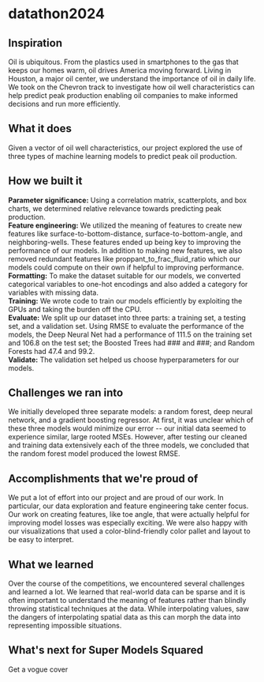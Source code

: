 # datathon2024

## Inspiration
Oil is ubiquitous. From the plastics used in smartphones to the gas that keeps our homes warm, oil drives America moving forward. Living in Houston, a major oil center, we understand the importance of oil in daily life. We took on the Chevron track to investigate how oil well characteristics can help predict peak production enabling oil companies to make informed decisions and run more efficiently. 

## What it does
Given a vector of oil well characteristics, our project explored the use of three types of machine learning models to predict peak oil production. 

## How we built it
**Parameter significance:** Using a correlation matrix, scatterplots, and box charts, we determined relative relevance towards predicting peak production.  
**Feature engineering:** We utilized the meaning of features to create new features like surface-to-bottom-distance, surface-to-bottom-angle, and neighboring-wells. These features ended up being key to improving the performance of our models. In addition to making new features, we also removed redundant features like proppant_to_frac_fluid_ratio which our models could compute on their own if helpful to improving performance.  
**Formatting:** To make the dataset suitable for our models, we converted categorical variables to one-hot encodings and also added a category for variables with missing data.  
**Training:** We wrote code to train our models efficiently by exploiting the GPUs and taking the burden off the CPU.  
**Evaluate:** We split up our dataset into three parts: a training set, a testing set, and a validation set. Using RMSE to evaluate the performance of the models, the Deep Neural Net had a performance of 111.5 on the training set and 106.8 on the test set; the Boosted Trees had ### and ###; and Random Forests had 47.4 and 99.2.  
**Validate:** The validation set helped us choose hyperparameters for our models.

## Challenges we ran into
We initially developed three separate models: a random forest, deep neural network, and a gradient boosting regressor. At first, it was unclear which of these three models would minimize our error -- our initial data seemed to experience similar, large rooted MSEs. However, after testing our cleaned and training data extensively each of the three models, we concluded that the random forest model produced the lowest RMSE. 

## Accomplishments that we're proud of
We put a lot of effort into our project and are proud of our work. In particular, our data exploration and feature engineering take center focus. Our work on creating features, like toe angle, that were actually helpful for improving model losses was especially exciting. We were also happy with our visualizations that used a color-blind-friendly color pallet and layout to be easy to interpret. 

## What we learned
Over the course of the competitions, we encountered several challenges and learned a lot. We learned that real-world data can be sparse and it is often important to understand the meaning of features rather than blindly throwing statistical techniques at the data. While interpolating values, saw the dangers of interpolating spatial data as this can morph the data into representing impossible situations.

## What's next for Super Models Squared
Get a vogue cover
